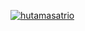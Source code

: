 [![hutamasatrio](https://circleci.com/gh/hutamasatrio/FoodApp.svg?style=shield)](https://circleci.com/gh/hutamasatrio/FoodApp)
